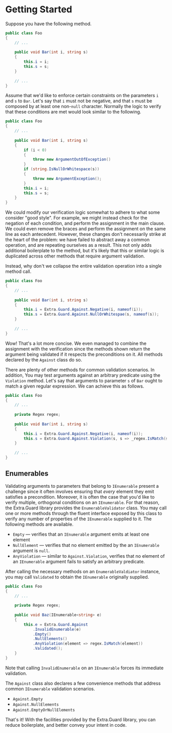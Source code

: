 # Getting Started

Suppose you have the following method.

```csharp
public class Foo
{
    // ...
    
    public void Bar(int i, string s)
    {
        this.i = i;
        this.s = s;
    }
    
    // ...
}

```

Assume that we'd like to enforce certain constraints on the parameters `i` and
`s` to `Bar`. Let's say that `i` must not be negative, and that `s` must be
composed  by at least one non-`null` character. Normally the logic to verify
that these conditions are met would look similar to the following.

```csharp
public class Foo
{
    // ...
    
    public void Bar(int i, string s)
    {
        if (i < 0)
        {
            throw new ArgumentOutOfException()
        }
        if (string.IsNullOrWhitespace(s))
        {
            throw new ArgumentException();
        }
        this.i = i;
        this.s = s;
    }
}
```

We could modify our verification logic somewhat to adhere to what some consider
"good style". For example, we might instead check for the negation of each
condition, and perform the assignment in the main clause. We could even remove
the braces and perform the assignment on the same line as each antecedent.
However, these changes don't necessarily strike at the heart of the problem:
we have failed to abstract away a common operation, and are repeating ourselves
as a result. This not only adds additional boilerplate to the method, but it's likely that
this or similar logic is duplicated across other methods that require argument
validation.

Instead, why don't we collapse the entire validation operation into a single
method call.

```csharp
public class Foo
{
    // ...
    
    public void Bar(int i, string s)
    {
        this.i = Extra.Guard.Against.Negative(i, nameof(i));
        this.s = Extra.Guard.Against.NullOrWhitespae(s, nameof(s));
    }
    
    // ...
}
```

Wow! That's a lot more concise. We even managed to combine the assignment with
the verification since the methods shown return the argument being validated if
it respects the preconditions on it. All methods declared by the `Against` class
do so.

There are plenty of other methods for common validation scenarios. In addition,
You may test arguments against an arbitrary predicate using the `Violation`
method. Let's say that arguments to parameter `s` of `Bar` ought to match a
given regular expression. We can achieve this as follows.

```csharp
public class Foo
{
    // ...
    
    private Regex regex;
    
    public void Bar(int i, string s)
    {
        this.i = Extra.Guard.Against.Negative(i, nameof(i));
        this.s = Extra.Guard.Against.Violation(s, s => _regex.IsMatch(s));
    }
    
    // ...
}
```

## Enumerables

Validating arguments to parameters that belong to `IEnumerable` present a
challenge since it often involves ensuring that *every* element they emit
satisfies a precondition. Moreover, it is often the case that you'd like to
verify multiple, orthogonal conditions on an `IEnumerable`. For that reason,
the Extra.Guard library provides the `EnumerableValidator` class. You may call
one or more methods through the fluent interface exposed by this class to verify
any number of properties of the `IEnumerable` supplied to it. The following
methods are available.

- `Empty` &mdash; verifies that an `IEnumerable` argument emits at least one
element
- `NullElement` &mdash; verifies that no element emitted by the an `IEnumerable`
argument is `null`.
- `AnyViolation` &mdash; similar to `Against.Violation`, verifies that no
element of an `IEnumerable` argument fails to satisfy an arbitrary predicate.

After calling the necessary methods on an `EnumerableValdiator` instance, you
may call `Validated` to obtain the `IEnumerable` originally supplied.

```csharp
public class Foo
{
    // ...
    
    private Regex regex;
    
    public void Baz(IEnumerable<string> e)
    {
        this.e = Extra.Guard.Against
            .InvalidEnumerable(e)
            .Empty()
            .NullElements()
            .AnyViolation(element => regex.IsMatch(element))
            .Validated();
    }
}
```

Note that calling `InvalidEnumerable` on an `IEnumerable` forces its immediate
validation.

The `Against` class also declares a few convenience methods that address common
`IEnumerable` validation scenarios.

- `Against.Empty`
- `Against.NullElements`
- `Against.EmptyOrNullElements`

That's it! With the facilities provided by the Extra.Guard library, you can
reduce boilerplate, and better convey your intent in code. 